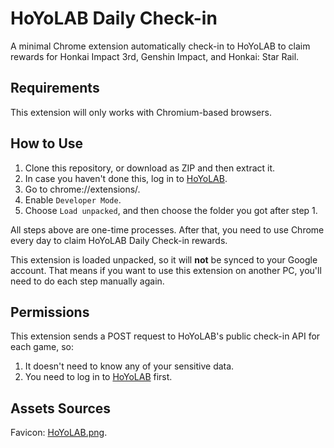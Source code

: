 # HoYoLAB Daily Check-in

A minimal Chrome extension automatically check-in to HoYoLAB to claim rewards for Honkai Impact 3rd, Genshin Impact, and Honkai: Star Rail.

## Requirements

This extension will only works with Chromium-based browsers.

## How to Use

1. Clone this repository, or download as ZIP and then extract it.
2. In case you haven't done this, log in to [HoYoLAB](https://www.hoyolab.com/).
3. Go to chrome://extensions/.
4. Enable `Developer Mode`.
5. Choose `Load unpacked`, and then choose the folder you got after step 1.

All steps above are one-time processes. After that, you need to use Chrome every day to claim HoYoLAB Daily Check-in rewards.

This extension is loaded unpacked, so it will **not** be synced to your Google account. That means if you want to use this extension on another PC, you'll need to do each step manually again.

## Permissions

This extension sends a POST request to HoYoLAB's public check-in API for each game, so:

1. It doesn't need to know any of your sensitive data.
2. You need to log in to [HoYoLAB](https://www.hoyolab.com/) first.

## Assets Sources

Favicon: [HoYoLAB.png](https://genshin-impact.fandom.com/vi/wiki/HoYoLAB?file=HoYoLAB.png).
